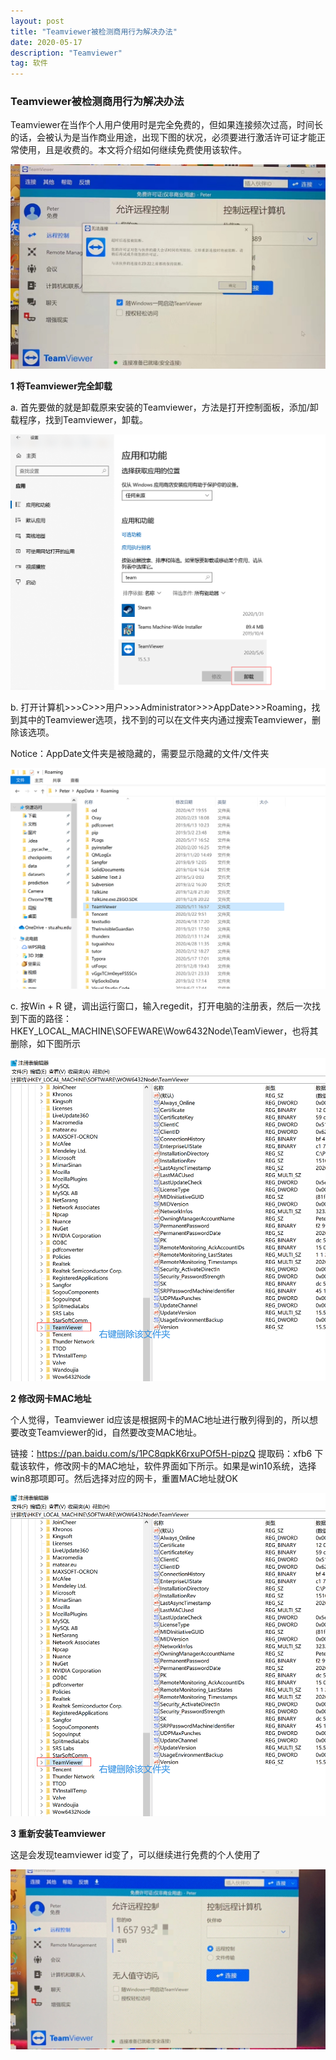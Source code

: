 ```yaml
---
layout: post
title: "Teamviewer被检测商用行为解决办法"
date: 2020-05-17 
description: "Teamviewer"
tag: 软件
---
```




### Teamviewer被检测商用行为解决办法

Teamviewer在当作个人用户使用时是完全免费的，但如果连接频次过高，时间长的话，会被认为是当作商业用途，出现下图的状况，必须要进行激活许可证才能正常使用，且是收费的。本文将介绍如何继续免费使用该软件。

![](/images/posts/tm/tm0.png)

**1 将Teamviewer完全卸载**

a. 首先要做的就是卸载原来安装的Teamviewer，方法是打开控制面板，添加/卸载程序，找到Teamviewer，卸载。

![](/images/posts/tm/tm1.png)

b. 打开计算机>>>C>>>用户>>>Administrator>>>AppDate>>>Roaming，找到其中的Teamviewer选项，找不到的可以在文件夹内通过搜索Teamviewer，删除该选项。

Notice：AppDate文件夹是被隐藏的，需要显示隐藏的文件/文件夹

![](/images/posts/tm/tm2.png)

c. 按Win + R 键，调出运行窗口，输入regedit，打开电脑的注册表，然后一次找到下面的路径：HKEY_LOCAL_MACHINE\SOFEWARE\Wow6432Node\TeamViewer，也将其删除，如下图所示

![](/images/posts/tm/tm3.png)

**2 修改网卡MAC地址**

个人觉得，Teamviewer id应该是根据网卡的MAC地址进行散列得到的，所以想要改变Teamviewer的id，自然要改变MAC地址。

链接：https://pan.baidu.com/s/1PC8qpkK6rxuPOf5H-pipzQ 
提取码：xfb6 
下载该软件，修改网卡的MAC地址，软件界面如下所示。如果是win10系统，选择win8那项即可。然后选择对应的网卡，重置MAC地址就OK

![](/images/posts/tm/tm3.png)

**3 重新安装Teamviewer**

这是会发现teamviewer id变了，可以继续进行免费的个人使用了

![](/images/posts/tm/tm.png)



